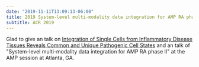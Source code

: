 ```yaml
---
date: "2019-11-11T13:09:13-06:00"
title: 2019 System-level multi-modality data integration for AMP RA phase II at American College of Rheumatology (ACR)
subtitle: ACR 2019
---
```


Glad to give an talk on [Integration of Single Cells from Inflammatory Disease Tissues Reveals Common and Unique Pathogenic Cell States](https://acrabstracts.org/abstract/integration-of-single-cells-from-inflammatory-disease-tissues-reveals-common-and-unique-pathogenic-cell-states/) and an talk of "System-level multi-modality data integration for AMP RA phase II" at the AMP session at Atlanta, GA.

